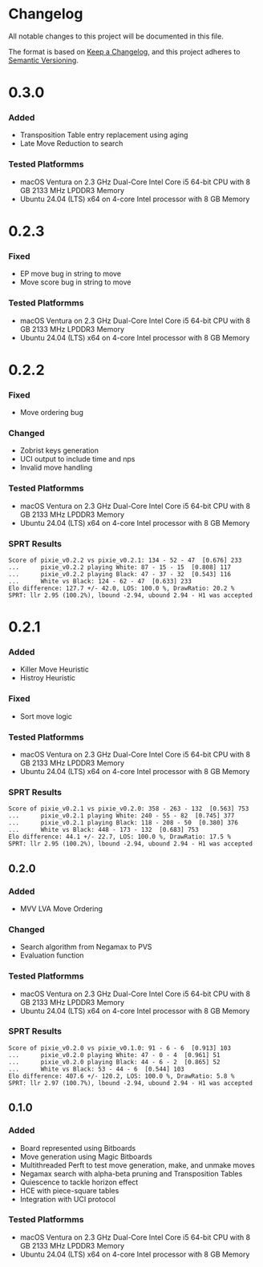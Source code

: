 # Changelog

All notable changes to this project will be documented in this file.

The format is based on [Keep a Changelog](https://keepachangelog.com/en/1.1.0/),
and this project adheres to [Semantic Versioning](https://semver.org/spec/v2.0.0.html).

# 0.3.0

### Added
- Transposition Table entry replacement using aging
- Late Move Reduction to search

### Tested Platformms
- macOS Ventura on 2.3 GHz Dual-Core Intel Core i5 64-bit CPU with 8 GB 2133 MHz LPDDR3 Memory
- Ubuntu 24.04 (LTS) x64 on 4-core Intel processor with 8 GB Memory

# 0.2.3

### Fixed
- EP move bug in string to move
- Move score bug in string to move

### Tested Platformms
- macOS Ventura on 2.3 GHz Dual-Core Intel Core i5 64-bit CPU with 8 GB 2133 MHz LPDDR3 Memory
- Ubuntu 24.04 (LTS) x64 on 4-core Intel processor with 8 GB Memory

# 0.2.2

### Fixed
- Move ordering bug

### Changed
- Zobrist keys generation
- UCI output to include time and nps
- Invalid move handling

### Tested Platformms
- macOS Ventura on 2.3 GHz Dual-Core Intel Core i5 64-bit CPU with 8 GB 2133 MHz LPDDR3 Memory
- Ubuntu 24.04 (LTS) x64 on 4-core Intel processor with 8 GB Memory

### SPRT Results
```
Score of pixie_v0.2.2 vs pixie_v0.2.1: 134 - 52 - 47  [0.676] 233
...      pixie_v0.2.2 playing White: 87 - 15 - 15  [0.808] 117
...      pixie_v0.2.2 playing Black: 47 - 37 - 32  [0.543] 116
...      White vs Black: 124 - 62 - 47  [0.633] 233
Elo difference: 127.7 +/- 42.0, LOS: 100.0 %, DrawRatio: 20.2 %
SPRT: llr 2.95 (100.2%), lbound -2.94, ubound 2.94 - H1 was accepted
```

# 0.2.1

### Added
- Killer Move Heuristic
- Histroy Heuristic

### Fixed
- Sort move logic

### Tested Platformms
- macOS Ventura on 2.3 GHz Dual-Core Intel Core i5 64-bit CPU with 8 GB 2133 MHz LPDDR3 Memory
- Ubuntu 24.04 (LTS) x64 on 4-core Intel processor with 8 GB Memory

### SPRT Results
```
Score of pixie_v0.2.1 vs pixie_v0.2.0: 358 - 263 - 132  [0.563] 753
...      pixie_v0.2.1 playing White: 240 - 55 - 82  [0.745] 377
...      pixie_v0.2.1 playing Black: 118 - 208 - 50  [0.380] 376
...      White vs Black: 448 - 173 - 132  [0.683] 753
Elo difference: 44.1 +/- 22.7, LOS: 100.0 %, DrawRatio: 17.5 %
SPRT: llr 2.95 (100.2%), lbound -2.94, ubound 2.94 - H1 was accepted
```

## 0.2.0

### Added
- MVV LVA Move Ordering

### Changed
- Search algorithm from Negamax to PVS
- Evaluation function

### Tested Platformms
- macOS Ventura on 2.3 GHz Dual-Core Intel Core i5 64-bit CPU with 8 GB 2133 MHz LPDDR3 Memory
- Ubuntu 24.04 (LTS) x64 on 4-core Intel processor with 8 GB Memory

### SPRT Results
```
Score of pixie_v0.2.0 vs pixie_v0.1.0: 91 - 6 - 6  [0.913] 103
...      pixie_v0.2.0 playing White: 47 - 0 - 4  [0.961] 51
...      pixie_v0.2.0 playing Black: 44 - 6 - 2  [0.865] 52
...      White vs Black: 53 - 44 - 6  [0.544] 103
Elo difference: 407.6 +/- 120.2, LOS: 100.0 %, DrawRatio: 5.8 %
SPRT: llr 2.97 (100.7%), lbound -2.94, ubound 2.94 - H1 was accepted
```

## 0.1.0

### Added
- Board represented using Bitboards
- Move generation using Magic Bitboards
- Multithreaded Perft to test move generation, make, and unmake moves
- Negamax search with alpha-beta pruning and Transposition Tables
- Quiescence to tackle horizon effect
- HCE with piece-square tables
- Integration with UCI protocol

### Tested Platformms
- macOS Ventura on 2.3 GHz Dual-Core Intel Core i5 64-bit CPU with 8 GB 2133 MHz LPDDR3 Memory
- Ubuntu 24.04 (LTS) x64 on 4-core Intel processor with 8 GB Memory
